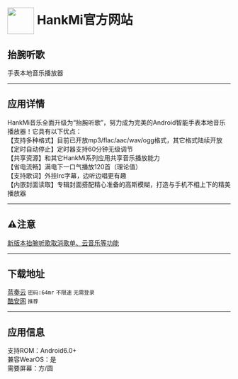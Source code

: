 
# [<img src="https://www.hankmi.com/favicon.ico" width="60" height="60" align="center" />](https://www.hankmi.com) HankMi官方网站

## 抬腕听歌
手表本地音乐播放器

***

## 应用详情

HankMi音乐全面升级为“抬腕听歌”，努力成为完美的Android智能手表本地音乐播放器！它具有以下优点：  
【支持多种格式】目前已开放mp3/flac/aac/wav/ogg格式，其它格式陆续开放  
【定时自动停止】定时器支持60分钟无级调节  
【共享资源】和其它HankMi系列应用共享音乐播放能力  
【省电流畅】满电下一口气播放120首（理论值）  
【支持歌词】外挂lrc字幕，边听边唱更有趣  
【内嵌封面读取】专辑封面搭配精心准备的高斯模糊，打造与手机不相上下的精美播放器

***

## ⚠️注意  
[新版本抬腕听歌取消歌单、云音乐等功能](https://www.hankmi.com/support/Wearmusic_220918)  

***

## 下载地址
[蓝奏云](https://hankmi.lanzouw.com/b0cguq3xg) `密码:64mr` `不限速` `无需登录`  
[酷安网](https://www.coolapk.com/apk/280691) `推荐`

***

## 应用信息
支持ROM：Android6.0+  
兼容WearOS：是  
需要屏幕：方/圆

